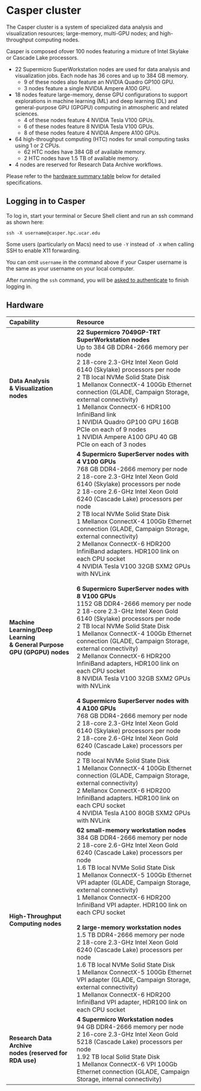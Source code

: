 # Casper cluster

The Casper cluster is a system of specialized data analysis and visualization resources; large-memory, multi-GPU nodes; and high-throughput computing nodes.

Casper is composed ofover 100 nodes featuring a mixture of Intel Skylake or Cascade Lake processors.

- 22 Supermicro SuperWorkstation nodes are used for data analysis and visualization jobs. Each node has 36 cores and up to 384 GB memory.
    - 9 of these nodes also feature an NVIDIA Quadro GP100 GPU.
    - 3 nodes feature a single NVIDIA Ampere A100 GPU.
- 18 nodes feature large-memory, dense GPU configurations to support explorations in machine learning (ML) and deep learning (DL) and general-purpose GPU (GPGPU) computing in atmospheric and related sciences.
    - 4 of these nodes feature 4 NVIDIA Tesla V100 GPUs.
    - 6 of these nodes feature 8 NVIDIA Tesla V100 GPUs.
    - 8 of these nodes feature 4 NVIDIA Ampere A100 GPUs.
- 64 high-throughput computing (HTC) nodes for small computing tasks using 1 or 2 CPUs.
    - 62 HTC nodes have 384 GB of available memory.
    - 2 HTC nodes have 1.5 TB of available memory.
- 4 nodes are reserved for Research Data Archive workflows.

Please refer to the [hardware summary table](#hardware) below for detailed specifications.


## Logging in to Casper

To log in, start your terminal or Secure Shell client and run an ssh command as shown here:
```
ssh -X username@casper.hpc.ucar.edu

```

Some users (particularly on Macs) need to use `-Y` instead of `-X` when calling SSH to enable X11 forwarding.

You can omit `username` in the command above if your Casper username is the same as your  username on your local computer.

After running the `ssh` command, you will be [asked to authenticate](../../getting-started/accounts/duo/index.md#hpc-and-ssh-logins) to finish logging in.

## **Hardware**

| **Capability** | **Resource** |
| :-             | :-           |
| **Data Analysis<br>& Visualization nodes** | **22 Supermicro 7049GP-TRT SuperWorkstation nodes**<br>Up to 384 GB DDR4-2666 memory per node<br>2 18-core 2.3-GHz Intel Xeon Gold 6140 (Skylake) processors per node<br>2 TB local NVMe Solid State Disk<br>1 Mellanox ConnectX-4 100Gb Ethernet connection (GLADE, Campaign Storage, external connectivity)<br>1 Mellanox ConnectX-6 HDR100 InfiniBand link<br>1 NVIDIA Quadro GP100 GPU 16GB PCIe on each of 9 nodes<br>1 NVIDIA Ampere A100 GPU 40 GB PCIe on each of 3 nodes|
| **Machine Learning/Deep Learning <br>& General Purpose GPU (GPGPU) nodes** | **4 Supermicro SuperServer nodes with 4 V100 GPUs**<br>768 GB DDR4-2666 memory per node<br>2 18-core 2.3-GHz Intel Xeon Gold 6140 (Skylake) processors per node<br>2 18-core 2.6-GHz Intel Xeon Gold 6240 (Cascade Lake) processors per node<br>2 TB local NVMe Solid State Disk<br>1 Mellanox ConnectX-4 100Gb Ethernet connection (GLADE, Campaign Storage, external connectivity)<br>2 Mellanox ConnectX-6 HDR200 InfiniBand adapters. HDR100 link on each CPU socket<br>4 NVIDIA Tesla V100 32GB SXM2 GPUs with NVLink<br><br>**6 Supermicro SuperServer nodes with 8 V100 GPUs**<br>1152 GB DDR4-2666 memory per node<br>2 18-core 2.3-GHz Intel Xeon Gold 6140 (Skylake) processors per node<br>2 TB local NVMe Solid State Disk<br>1 Mellanox ConnectX-4 100Gb Ethernet connection (GLADE, Campaign Storage, external connectivity)<br>2 Mellanox ConnectX-6 HDR200 InfiniBand adapters, HDR100 link on each CPU socket<br>8 NVIDIA Tesla V100 32GB SXM2 GPUs with NVLink<br><br>**4 Supermicro SuperServer nodes with 4 A100 GPUs**<br>768 GB DDR4-2666 memory per node<br>2 18-core 2.3-GHz Intel Xeon Gold 6140 (Skylake) processors per node<br>2 18-core 2.6-GHz Intel Xeon Gold 6240 (Cascade Lake) processors per node<br>2 TB local NVMe Solid State Disk<br>1 Mellanox ConnectX-4 100Gb Ethernet connection (GLADE, Campaign Storage, external connectivity)<br>2 Mellanox ConnectX-6 HDR200 InfiniBand adapters. HDR100 link on each CPU socket<br>4 NVIDIA Tesla A100 80GB SXM2 GPUs with NVLink|
| **High-Throughput Computing nodes** | **62 small-memory workstation nodes**<br>384 GB DDR4-2666 memory per node <br>2 18-core 2.6-GHz Intel Xeon Gold 6240 (Cascade Lake) processors per node<br>1\.6 TB local NVMe Solid State Disk<br>1 Mellanox ConnectX-5 100Gb Ethernet VPI adapter (GLADE, Campaign Storage, external connectivity)<br>1 Mellanox ConnectX-6 HDR200 InfiniBand VPI adapter. HDR100 link on each CPU socket<br><br>**2 large-memory workstation nodes**<br>1\.5 TB DDR4-2666 memory per node <br>2 18-core 2.3-GHz Intel Xeon Gold 6240 (Cascade Lake) processors per node<br>1\.6 TB local NVMe Solid State Disk<br>1 Mellanox ConnectX-5 100Gb Ethernet VPI adapter (GLADE, Campaign Storage, external connectivity)<br>1 Mellanox ConnectX-6 HDR200 InfiniBand VPI adapter, HDR100 link on each CPU socket|
| **Research Data Archive<br>nodes (reserved for<br>RDA use)** | **4 Supermicro Workstation nodes**<br>94 GB DDR4-2666 memory per node<br>2 16-core 2.3-GHz Intel Xeon Gold 5218 (Cascade Lake) processors per node<br>1\.92 TB local Solid State Disk<br>1 Mellanox ConnectX-6 VPI 100Gb Ethernet connection (GLADE, Campaign Storage, internal connectivity)|
